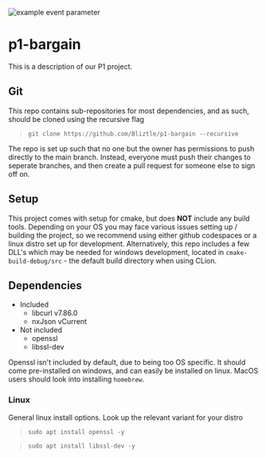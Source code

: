 ![example event parameter](https://github.com/Bliztle/p1-bargain/actions/workflows/cmake-tests.yml/badge.svg?event=push)

# p1-bargain
This is a description of our P1 project.

## Git
This repo contains sub-repositories for most dependencies, and as such, should be cloned using the recursive flag
> `git clone https://github.com/Bliztle/p1-bargain --recursive`

The repo is set up such that no one but the owner has permissions to push directly to the main branch. Instead, everyone must push their changes to seperate branches, and then create a pull request for someone else to sign off on.

## Setup
This project comes with setup for cmake, but does **NOT** include any build tools. Depending on your OS you may face various issues setting up / building the project, so we recommend using either github codespaces or a linux distro set up for development. Alternatively, this repo includes a few DLL's which may be needed for windows development, located in `cmake-build-debug/src` - the default build directory when using CLion.

## Dependencies
- Included
    - libcurl v7.86.0
    - nxJson vCurrent
- Not included
    - openssl
    - libssl-dev

Openssl isn't included by default, due to being too OS specific. It should come pre-installed on windows, and can easily be installed on linux. MacOS users should look into installing `homebrew`.

### Linux
General linux install options. Look up the relevant variant for your distro

> `sudo apt install openssl -y`

> `sudo apt install libssl-dev -y`